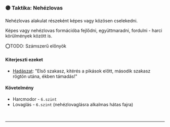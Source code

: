 ### 🟣 Taktika: Nehézlovas

Nehézlovas alakulat részeként képes vagy közösen cselekedni.

Képes vagy nehézlovas formációba fejlődni, együttmaradni, fordulni - harci körülmények között is.

⭕TODO: Számszerű előnyök

#### Kiterjeszti ezeket

- [Hadászat](../kepzettsegek.primer.altalanos/hadaszat.md): "Első szakasz, kitérés a pikások előtt, második szakasz rögtön utána, ékben támadás!"

#### Követelmény

- Harcmodor - `6.szint`
- Lovaglás - `6.szint` (nehézlovaglásra alkalmas hátas fajra)

<br />

---
